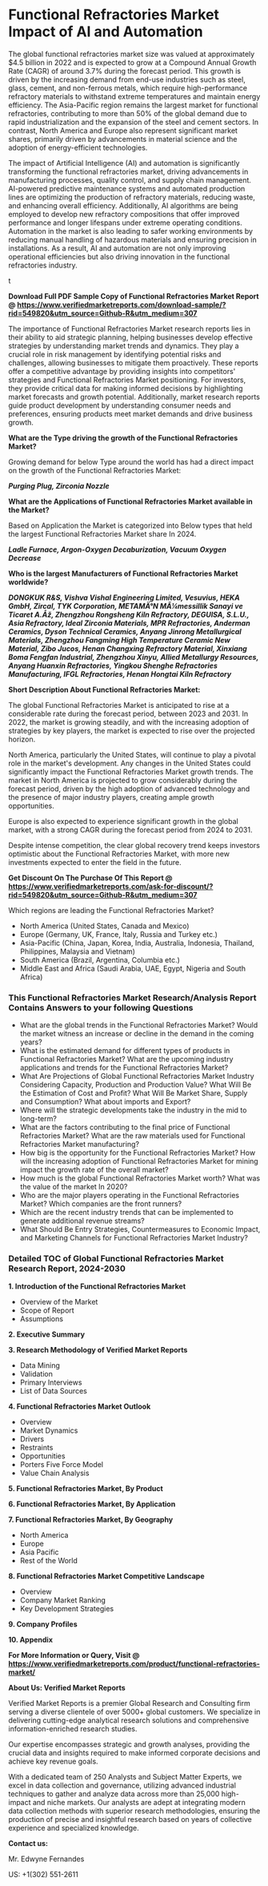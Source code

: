 <meta name="title" content="Global Functional Refractories Market Impact of AI and Automation"><meta name="description" content="The global functional refractories market size was valued at approximately $4.5 billion in 2022 and is expected to grow at a Compound Annual Growth Rate (CAGR) of arou"><meta name="title" content="Functional Refractories Market Size, Share, Scope, Trends, Growth, Opportunities, Analysis, Forecast"><h1>Functional Refractories Market Impact of AI and Automation</h1><p>The global functional refractories market size was valued at approximately $4.5 billion in 2022 and is expected to grow at a Compound Annual Growth Rate (CAGR) of around 3.7% during the forecast period. This growth is driven by the increasing demand from end-use industries such as steel, glass, cement, and non-ferrous metals, which require high-performance refractory materials to withstand extreme temperatures and maintain energy efficiency. The Asia-Pacific region remains the largest market for functional refractories, contributing to more than 50% of the global demand due to rapid industrialization and the expansion of the steel and cement sectors. In contrast, North America and Europe also represent significant market shares, primarily driven by advancements in material science and the adoption of energy-efficient technologies.</p><p>The impact of Artificial Intelligence (AI) and automation is significantly transforming the functional refractories market, driving advancements in manufacturing processes, quality control, and supply chain management. AI-powered predictive maintenance systems and automated production lines are optimizing the production of refractory materials, reducing waste, and enhancing overall efficiency. Additionally, AI algorithms are being employed to develop new refractory compositions that offer improved performance and longer lifespans under extreme operating conditions. Automation in the market is also leading to safer working environments by reducing manual handling of hazardous materials and ensuring precision in installations. As a result, AI and automation are not only improving operational efficiencies but also driving innovation in the functional refractories industry.</p>t</p><p id="" class=""><strong>Download Full PDF Sample Copy of Functional Refractories Market Report @ <a href="https://www.verifiedmarketreports.com/download-sample/?rid=549820&utm_source=Github-R&utm_medium=307" target="_blank">https://www.verifiedmarketreports.com/download-sample/?rid=549820&utm_source=Github-R&utm_medium=307</a></strong></p><p>The importance of&nbsp;Functional Refractories Market research reports lies in their ability to aid strategic planning, helping businesses develop effective strategies by understanding market trends and dynamics. They play a crucial role in risk management by identifying potential risks and challenges, allowing businesses to mitigate them proactively. These reports offer a competitive advantage by providing insights into competitors' strategies and Functional Refractories Market positioning. For investors, they provide critical data for making informed decisions by highlighting market forecasts and growth potential. Additionally, market research reports guide product development by understanding consumer needs and preferences, ensuring products meet market demands and drive business growth.</p><p><strong>What are the&nbsp;Type driving the growth of the Functional Refractories Market?</strong></p><p id="" class="">Growing demand for below Type around the world has had a direct impact on the growth of the Functional Refractories Market:</p><em><strong>Purging Plug, Zirconia Nozzle</strong></em></p><strong>What are the&nbsp;Applications&nbsp;of Functional Refractories Market available in the Market?</strong></p><p id="" class="">Based on Application the Market is categorized into Below types that held the largest Functional Refractories Market share In 2024.</p><em><strong>Ladle Furnace, Argon-Oxygen Decaburization, Vacuum Oxygen Decrease</strong></em></p><strong>Who is the largest Manufacturers of Functional Refractories Market worldwide?</strong></p><p><em><strong>DONGKUK R&S, Vishva Vishal Engineering Limited, Vesuvius, HEKA GmbH, Zircal, TYK Corporation, METAMÄ°N MÃ¼messillik Sanayi ve Ticaret A.Åž, Zhengzhou Rongsheng Kiln Refractory, DEGUISA, S.L.U., Asia Refractory, Ideal Zirconia Materials, MPR Refractories, Anderman Ceramics, Dyson Technical Ceramics, Anyang Jinrong Metallurgical Materials, Zhengzhou Fangming High Temperature Ceramic New Material, Zibo Jucos, Henan Changxing Refractory Material, Xinxiang Boma Fengfan Industrial, Zhengzhou Xinyu, Allied Metallurgy Resources, Anyang Huanxin Refractories, Yingkou Shenghe Refractories Manufacturing, IFGL Refractories, Henan Hongtai Kiln Refractory</strong></em></p><p id="" class=""><strong>Short Description About Functional Refractories Market:</strong></p><p>The global Functional Refractories Market is anticipated to rise at a considerable rate during the forecast period, between 2023 and 2031. In 2022, the market is growing steadily, and with the increasing adoption of strategies by key players, the market is expected to rise over the projected horizon.</p><p>North America, particularly the United States, will continue to play a pivotal role in the market's development. Any changes in the United States could significantly impact the Functional Refractories Market growth trends. The market in North America is projected to grow considerably during the forecast period, driven by the high adoption of advanced technology and the presence of major industry players, creating ample growth opportunities.</p><p>Europe is also expected to experience significant growth in the global market, with a strong CAGR during the forecast period from 2024 to 2031.</p><p>Despite intense competition, the clear global recovery trend keeps investors optimistic about the Functional Refractories Market, with more new investments expected to enter the field in the future.</p><p id="" class=""><strong>Get Discount On The Purchase Of This Report @ <a href="https://www.verifiedmarketreports.com/ask-for-discount/?rid=549820&utm_source=Github-R&utm_medium=307" target="_blank">https://www.verifiedmarketreports.com/ask-for-discount/?rid=549820&utm_source=Github-R&utm_medium=307</a></strong></p>Which regions are leading the Functional Refractories Market?</p><ul><li>North America (United States, Canada and Mexico)</li><li>Europe (Germany, UK, France, Italy, Russia and Turkey etc.)</li><li>Asia-Pacific (China, Japan, Korea, India, Australia, Indonesia, Thailand, Philippines, Malaysia and Vietnam)</li><li>South America (Brazil, Argentina, Columbia etc.)</li><li>Middle East and Africa (Saudi Arabia, UAE, Egypt, Nigeria and South Africa)</li></ul><h3 id="" class="">This Functional Refractories Market Research/Analysis Report Contains Answers to your following Questions</h3><ul><li>What are the global trends in the Functional Refractories Market? Would the market witness an increase or decline in the demand in the coming years?</li><li>What is the estimated demand for different types of products in Functional Refractories Market? What are the upcoming industry applications and trends for the Functional Refractories Market?</li><li>What Are Projections of Global Functional Refractories Market Industry Considering Capacity, Production and Production Value? What Will Be the Estimation of Cost and Profit? What Will Be Market Share, Supply and Consumption? What about imports and Export?</li><li>Where will the strategic developments take the industry in the mid to long-term?</li><li>What are the factors contributing to the final price of Functional Refractories Market? What are the raw materials used for Functional Refractories Market manufacturing?</li><li>How big is the opportunity for the Functional Refractories Market? How will the increasing adoption of Functional Refractories Market for mining impact the growth rate of the overall market?</li><li>How much is the global Functional Refractories Market worth? What was the value of the market In 2020?</li><li>Who are the major players operating in the Functional Refractories Market? Which companies are the front runners?</li><li>Which are the recent industry trends that can be implemented to generate additional revenue streams?</li><li>What Should Be Entry Strategies, Countermeasures to Economic Impact, and Marketing Channels for Functional Refractories Market Industry?</li></ul><h3 id="" class="">Detailed TOC of Global Functional Refractories Market Research Report, 2024-2030</h3><p id="" class=""><strong>1. Introduction of the Functional Refractories Market</strong></p><ul><li>Overview of the Market</li><li>Scope of Report</li><li>Assumptions</li></ul><p id="" class=""><strong>2. Executive Summary</strong></p><p id="" class=""><strong>3. Research Methodology of Verified Market Reports</strong></p><ul><li>Data Mining</li><li>Validation</li><li>Primary Interviews</li><li>List of Data Sources</li></ul><p id="" class=""><strong>4. Functional Refractories Market Outlook</strong></p><ul><li>Overview</li><li>Market Dynamics</li><li>Drivers</li><li>Restraints</li><li>Opportunities</li><li>Porters Five Force Model</li><li>Value Chain Analysis</li></ul><p id="" class=""><strong>5. Functional Refractories Market, By Product</strong></p><p id="" class=""><strong>6. Functional Refractories Market, By Application</strong></p><p id="" class=""><strong>7. Functional Refractories Market, By Geography</strong></p><ul><li>North America</li><li>Europe</li><li>Asia Pacific</li><li>Rest of the World</li></ul><p id="" class=""><strong>8. Functional Refractories Market Competitive Landscape</strong></p><ul><li>Overview</li><li>Company Market Ranking</li><li>Key Development Strategies</li></ul><p id="" class=""><strong>9. Company Profiles</strong></p><p id="" class=""><strong>10. Appendix</strong></p><p id="" class=""><strong>For More Information or Query, Visit @ <a href="https://www.verifiedmarketreports.com/product/functional-refractories-market/" target="_blank">https://www.verifiedmarketreports.com/product/functional-refractories-market/</a></strong></p><p id="" class=""><strong>About Us: Verified Market Reports</strong></p><p id="" class="">Verified Market Reports is a premier Global Research and Consulting firm serving a diverse clientele of over 5000+ global customers. We specialize in delivering cutting-edge analytical research solutions and comprehensive information-enriched research studies.</p><p id="" class="">Our expertise encompasses strategic and growth analyses, providing the crucial data and insights required to make informed corporate decisions and achieve key revenue goals.</p><p id="" class="">With a dedicated team of 250 Analysts and Subject Matter Experts, we excel in data collection and governance, utilizing advanced industrial techniques to gather and analyze data across more than 25,000 high-impact and niche markets. Our analysts are adept at integrating modern data collection methods with superior research methodologies, ensuring the production of precise and insightful research based on years of collective experience and specialized knowledge.</p><p id="" class=""><strong>Contact us:</strong></p><p id="" class="">Mr. Edwyne Fernandes</p><p id="" class="">US: +1(302) 551-2611</p>